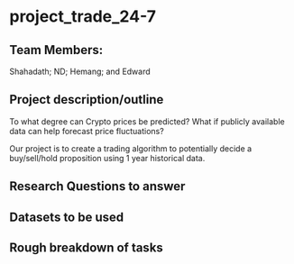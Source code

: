 # project_trade_24-7

## Team Members:
Shahadath; 
ND;
Hemang; and 
Edward 

## Project description/outline
To what degree can Crypto prices be predicted? What if publicly available data can help forecast price fluctuations?

Our project is to create a trading algorithm to potentially decide a buy/sell/hold proposition using 1 year historical data.


## Research Questions to answer




## Datasets to be used




## Rough breakdown of tasks

